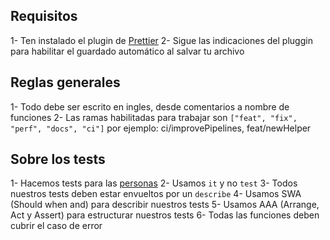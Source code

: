 ## Requisitos

1- Ten instalado el plugin de [Prettier](https://marketplace.visualstudio.com/items?itemName=esbenp.prettier-vscodes)
2- Sigue las indicaciones del pluggin para habilitar el guardado automático al salvar tu archivo

## Reglas generales

1- Todo debe ser escrito en ingles, desde comentarios a nombre de funciones
2- Las ramas habilitadas para trabajar son `["feat", "fix", "perf", "docs", "ci"]` por ejemplo: ci/improvePipelines, feat/newHelper

## Sobre los tests

1- Hacemos tests para las [personas](https://97cosas.com/programador/escribe-pruebas-para-personas.html)
2- Usamos `it` y no `test`
3- Todos nuestros tests deben estar envueltos por un `describe`
4- Usamos SWA (Should when and) para describir nuestros tests
5- Usamos AAA (Arrange, Act y Assert) para estructurar nuestros tests
6- Todas las funciones deben cubrir el caso de error
